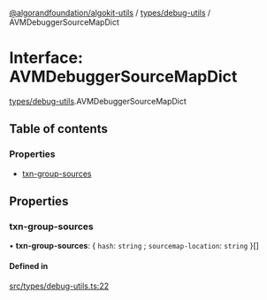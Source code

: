[@algorandfoundation/algokit-utils](../README.md) / [types/debug-utils](../modules/types_debug_utils.md) / AVMDebuggerSourceMapDict

# Interface: AVMDebuggerSourceMapDict

[types/debug-utils](../modules/types_debug_utils.md).AVMDebuggerSourceMapDict

## Table of contents

### Properties

- [txn-group-sources](types_debug_utils.AVMDebuggerSourceMapDict.md#txn-group-sources)

## Properties

### txn-group-sources

• **txn-group-sources**: { `hash`: `string` ; `sourcemap-location`: `string`  }[]

#### Defined in

[src/types/debug-utils.ts:22](https://github.com/algorandfoundation/algokit-utils-ts/blob/main/src/types/debug-utils.ts#L22)
